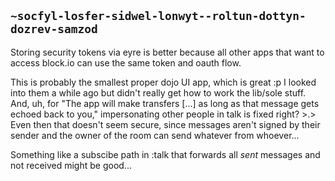 ## `~socfyl-losfer-sidwel-lonwyt--roltun-dottyn-dozrev-samzod`
Storing security tokens via eyre is better because all other apps that want to access block.io can use the same token and oauth flow.

This is probably the smallest proper dojo UI app, which is great :p I looked into them a while ago but didn't really get how to work the lib/sole stuff. And, uh, for "The app will make transfers [...] as long as that message gets echoed back to you," impersonating other people in talk is fixed right? >.> Even then that doesn't seem secure, since messages aren't signed by their sender and the owner of the room can send whatever from whoever...

Something like a subscibe path in :talk that forwards all *sent* messages and not received might be good...